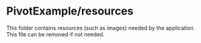 # PivotExample/resources

This folder contains resources (such as images) needed by the application. This file can
be removed if not needed.
